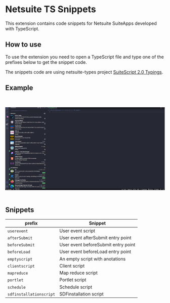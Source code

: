 # Netsuite TS Snippets

This extension contains code snippets for Netsuite SuiteApps developed with TypeScript.

## How to use

To use the extension you need to open a TypeScript file and type one of the prefixes below to get the snippet code. 

The snippets code are using netsuite-types project [SuiteScript 2.0 Typings](https://github.com/headintheclouddev/typings-suitescript-2.0).

## Example 
&nbsp;

![](https://raw.githubusercontent.com/AlexandreWeber/netsuite-ts-snippets/main/sample.gif)
&nbsp;

## Snippets

| prefix                           | Snippet                                                                                    |
| --------------------------------- | --------------------------------------------------------------------------------------------- |
| `userevent`                  | User event script                                  |
| `afterSubmit`                  | User event afterSubmit entry point                                  |
| `beforeSubmit`                  | User event beforeSubmit entry point                                  |
| `beforeLoad`                  | User event beforeLoad entry point                                  |
| `emptyscript`                  | An empty script with anotations                                  |
| `clientscript`                  | Client script                                  |
| `mapreduce`                  |Map reduce script                                  |
| `portlet`                  | Portlet script                                  |
| `schedule`                  | Schedule script                                  |
| `sdfinstallationscript`                  | SDFinstallation script                                  |
